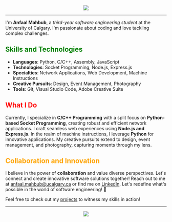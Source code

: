<div align="center">
  <img src="https://capsule-render.vercel.app/api?type=waving&color=auto&height=80&animation=fadeIn&section=header&text=Hey%20There!&fontColor=FFFFFF&fontSize=70" />
</div>

---

I'm **Anfaal Mahbub**, a *third-year software engineering student* at the University of Calgary. I'm passionate about coding and love tackling complex challenges.

## <span style="color:green">Skills and Technologies</span>

- **Languages**: Python, C/C++, Assembly, JavaScript
- **Technologies**: Socket Programming, Node.js, Express.js
- **Specialties**: Network Applications, Web Development, Machine Instructions
- **Creative Pursuits**: Design, Event Management, Photography
- **Tools**: Git, Visual Studio Code, Adobe Creative Suite

## <span style="color:red">What I Do</span>

Currently, I specialize in **C/C++ Programming** with a split focus on **Python-based Socket Programming**, creating robust and efficient network applications. I craft seamless web experiences using **Node.js and Express.js**. In the realm of machine instructions, I leverage **Python** for innovative applications. My creative pursuits extend to design, event management, and photography, capturing moments through my lens.

## <span style="color:orange">Collaboration and Innovation</span>

I believe in the power of **collaboration** and value diverse perspectives. Let's connect and create innovative software solutions together! Reach out to me at [anfaal.mahbub@ucalgary.ca](mailto:anfaal.mahbub@ucalgary.ca) or find me on [LinkedIn](https://linkedin.com/in/anfaal-mahbub-b0baa71b1). Let's redefine what's possible in the world of software engineering! 🚀


Feel free to check out my [projects](https://github.com/Anfaal25?tab=repositories) to witness my skills in action!


---

<div align="center">
  <img src="https://capsule-render.vercel.app/api?type=waving&color=auto&height=80&animation=fadeIn&section=footer" />
</div>
